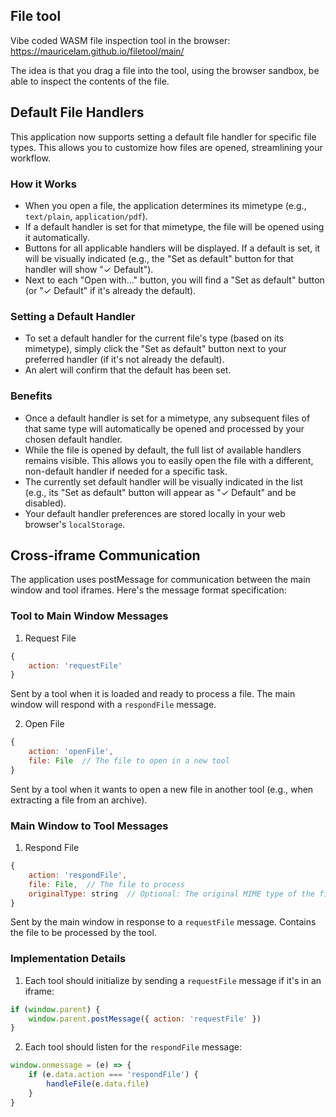 ## File tool

Vibe coded WASM file inspection tool in the browser: https://mauricelam.github.io/filetool/main/

The idea is that you drag a file into the tool, using the browser sandbox, be able to inspect the contents of the file.

## Default File Handlers

This application now supports setting a default file handler for specific file types. This allows you to customize how files are opened, streamlining your workflow.

### How it Works
- When you open a file, the application determines its mimetype (e.g., `text/plain`, `application/pdf`).
- If a default handler is set for that mimetype, the file will be opened using it automatically.
- Buttons for all applicable handlers will be displayed. If a default is set, it will be visually indicated (e.g., the "Set as default" button for that handler will show "✓ Default").
- Next to each "Open with..." button, you will find a "Set as default" button (or "✓ Default" if it's already the default).

### Setting a Default Handler
- To set a default handler for the current file's type (based on its mimetype), simply click the "Set as default" button next to your preferred handler (if it's not already the default).
- An alert will confirm that the default has been set.

### Benefits
- Once a default handler is set for a mimetype, any subsequent files of that same type will automatically be opened and processed by your chosen default handler.
- While the file is opened by default, the full list of available handlers remains visible. This allows you to easily open the file with a different, non-default handler if needed for a specific task.
- The currently set default handler will be visually indicated in the list (e.g., its "Set as default" button will appear as "✓ Default" and be disabled).
- Your default handler preferences are stored locally in your web browser's `localStorage`.

## Cross-iframe Communication

The application uses postMessage for communication between the main window and tool iframes. Here's the message format specification:

### Tool to Main Window Messages

1. Request File
```javascript
{
    action: 'requestFile'
}
```
Sent by a tool when it is loaded and ready to process a file. The main window will respond with a `respondFile` message.

2. Open File
```javascript
{
    action: 'openFile',
    file: File  // The file to open in a new tool
}
```
Sent by a tool when it wants to open a new file in another tool (e.g., when extracting a file from an archive).

### Main Window to Tool Messages

1. Respond File
```javascript
{
    action: 'respondFile',
    file: File,  // The file to process
    originalType: string  // Optional: The original MIME type of the file
}
```
Sent by the main window in response to a `requestFile` message. Contains the file to be processed by the tool.

### Implementation Details

1. Each tool should initialize by sending a `requestFile` message if it's in an iframe:
```javascript
if (window.parent) {
    window.parent.postMessage({ action: 'requestFile' })
}
```

2. Each tool should listen for the `respondFile` message:
```javascript
window.onmessage = (e) => {
    if (e.data.action === 'respondFile') {
        handleFile(e.data.file)
    }
}
```
